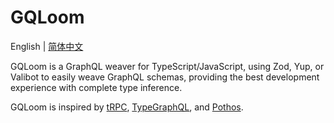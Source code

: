# GQLoom

English | [简体中文](./README.zh-CN.md)

GQLoom is a GraphQL weaver for TypeScript/JavaScript, using Zod, Yup, or Valibot to easily weave GraphQL schemas, providing the best development experience with complete type inference.

GQLoom is inspired by [tRPC](https://trpc.io/), [TypeGraphQL](https://typegraphql.com/), and [Pothos](https://pothos-graphql.dev/).
